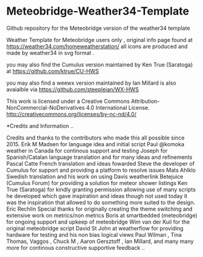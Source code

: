 # Meteobridge-Weather34-Template
Github repository for the Meteobridge version of the weather34 template 

Weather Template for Meteobridge users only , original info page found at https://weather34.com/homeweatherstation/
all icons are produced and made by weather34 in svg format .

you may also find the Cumulus version maintained by Ken True (Saratoga) at https://github.com/ktrue/CU-HWS

you may also find a weewx version maintained by Ian Millard is also avaialble via https://github.com/steepleian/WX-HWS

This work is licensed under a Creative Commons Attribution-NonCommercial-NoDerivatives 4.0 International License.
http://creativecommons.org/licenses/by-nc-nd/4.0/

*Credits and Information ..

Credits and thanks to the contributors who made this all possible since 2015.
 Erik M Madsen for language idea and initial script
 Paul @komoka weather in Canada for continous support and testing 
 Joseph for Spanish/Catalan language translation and for many ideas and refinements
 Pascal Catte French translation and ideas fowarded 
 Steve the developer of Cumulus for support and providing a platform to resolve issues 
 Mats Ahlklo Swedish translation and his work on using Davis weatherlink 
 Betejuice (Cumulus Forum) for providing a solution for meteor shower listings 
 Ken True (Saratoga) for kindly granting permission allowing use of many scripts he developed which gave inspiration and ideas  though not used today it was the inspiration that allowed to do something more suited to the design. 
 Eric Rechlin Special thanks for originally creating the theme switching and extensive work on metrics/non metrics
 Boris at smartbedded (meteobridge) for ongoing support and upkeep of meteobridge 
 Wim van der Kuil for the original meteobridge script
 David St John at weatherflow for providing hardware for testing and his non bias logical views 
 Paul Wilman , Tina Thomas, Vaggos , Chuck M , Aaron Gersztoff , Ian Millard, and many many more for continous constructive supportive feedback .. 
